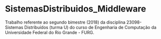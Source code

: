 # SistemasDistribuidos_Middleware
Trabalho referente ao segundo bimestre (2018) da disciplina 23098-Sistemas Distribuídos (turma U) do curso de Engenharia de Computação da Universidade Federal do Rio Grande - FURG.

